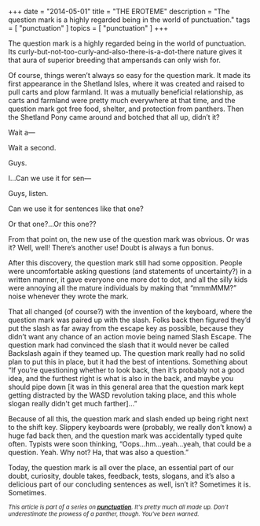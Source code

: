 +++
date        = "2014-05-01"
title       = "THE EROTEME"
description = "The question mark is a highly regarded being in the world of punctuation."
tags        = [ "punctuation" ]
topics      = [ "punctuation" ]
+++

The question mark is a highly regarded being in the world of punctuation. Its curly-but-not-too-curly-and-also-there-is-a-dot-there nature gives it that aura of superior breeding that ampersands can only wish for.

Of course, things weren’t always so easy for the question mark. It made its first appearance in the Shetland Isles, where it was created and raised to pull carts and plow farmland. It was a mutually beneficial relationship, as carts and farmland were pretty much everywhere at that time, and the question mark got free food, shelter, and protection from panthers. Then the Shetland Pony came around and botched that all up, didn’t it?

Wait a—

Wait a second.

Guys.

I…Can we use it for sen—

Guys, listen.

Can we use it for sentences like that one?

Or that one?…Or this one??

From that point on, the new use of the question mark was obvious. Or was it? Well, well! There’s another use! Doubt is always a fun bonus.

After this discovery, the question mark still had some opposition. People were uncomfortable asking questions (and statements of uncertainty?) in a written manner, it gave everyone one more dot to dot, and all the silly kids were annoying all the mature individuals by making that “mmmMMM?” noise whenever they wrote the mark.

That all changed (of course?) with the invention of the keyboard, where the question mark was paired up with the slash. Folks back then figured they’d put the slash as far away from the escape key as possible, because they didn’t want any chance of an action movie being named Slash Escape. The question mark had convinced the slash that it would never be called Backslash again if they teamed up. The question mark really had no solid plan to put this in place, but it had the best of intentions. Something about “If you’re questioning whether to look back, then it’s probably not a good idea, and the furthest right is what is also in the back, and maybe you should pipe down [it was in this general area that the question mark kept getting distracted by the WASD revolution taking place, and this whole slogan really didn't get much farther]…”

Because of all this, the question mark and slash ended up being right next to the shift key. Slippery keyboards were (probably, we really don’t know) a huge fad back then, and the question mark was accidentally typed quite often. Typists were soon thinking, “Oops…hm…yeah…yeah, that could be a question. Yeah. Why not? Ha, that was also a question.”

Today, the question mark is all over the place, an essential part of our doubt, curiosity, double takes, feedback, tests, slogans, and it’s also a delicious part of our concluding sentences as well, isn’t it? Sometimes it is. Sometimes.



<sub><em>This article is part of a series on [**punctuation**](/tags/punctuation). It's pretty much all made up. Don't underestimate the prowess of a panther, though. You've been warned.</em></sub>
